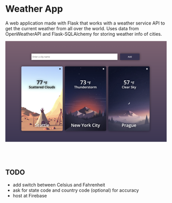 # Weather App

A web application made with Flask that works with a weather service API to get the current weather from all over the world. Uses data from OpenWeatherAPI and Flask-SQLAlchemy for storing weather info of cities.

![Alt text](images/weather.png?raw=true "Weather App")
<br></br><br></br>

## TODO

- add switch between Celsius and Fahrenheit
- ask for state code and country code (optional) for accuracy
- host at Firebase
